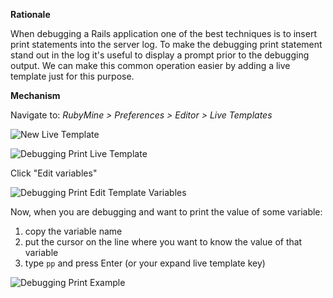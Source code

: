 **Rationale**

When debugging a Rails application one of the best techniques is to insert print statements into the server log. To make the debugging print statement stand out in the log it's useful to display a prompt prior to the debugging output. We can make this common operation easier by adding a live template just for this purpose.

**Mechanism**

Navigate to: _RubyMine > Preferences > Editor > Live Templates_

![New Live Template](https://github.com/amckinnell/RubyMineTips/blob/master/images/new-live-template.png)

![Debugging Print Live Template](https://github.com/amckinnell/RubyMineTips/blob/master/images/debugging-print-live-template.png)

Click "Edit variables"

![Debugging Print Edit Template Variables](https://github.com/amckinnell/RubyMineTips/blob/master/images/debugging-print-edit-template-variables.png)

Now, when you are debugging and want to print the value of some variable:

1. copy the variable name
1. put the cursor on the line where you want to know the value of that variable
1. type `pp` and press Enter (or your expand live template key)

![Debugging Print Example](https://github.com/amckinnell/RubyMineTips/blob/master/images/debugging-print-example.png)
